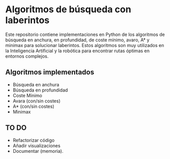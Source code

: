 # Algoritmos de búsqueda con laberintos

Este repositorio contiene implementaciones en Python de 
los algoritmos de búsqueda en anchura, en profundidad, de coste mínimo,
avaro, A* y minimax para solucionar laberintos. Estos algoritmos 
son muy utilizados en la Inteligencia Artificial y la robótica 
para encontrar rutas óptimas en entornos complejos.

## Algoritmos implementados
- Búsqueda en anchura
- Búsqueda en profundidad
- Coste Mínimo
- Avara (con/sin costes)
- A* (con/sin costes)
- Minimax

## TO DO

- Refactorizar código
- Añadir visualizaciones
- Documentar (memoria).

